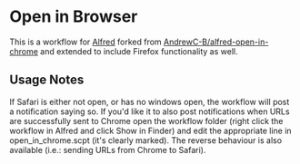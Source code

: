 # Open in Browser

This is a workflow for [Alfred](https://www.alfredapp.com) forked from [AndrewC-B/alfred-open-in-chrome](https://github.com/AndrewC-B/alfred-open-in-chrome) and extended to include Firefox functionality as well.

## Usage Notes

If Safari is either not open, or has no windows open, the workflow will post a notification saying so. If you'd like it to also post notifications when URLs are successfully sent to Chrome open the workflow folder (right click the workflow in Alfred and click Show in Finder) and edit the appropriate line in open_in_chrome.scpt (it's clearly marked). The reverse behaviour is also available (i.e.: sending URLs from Chrome to Safari).
